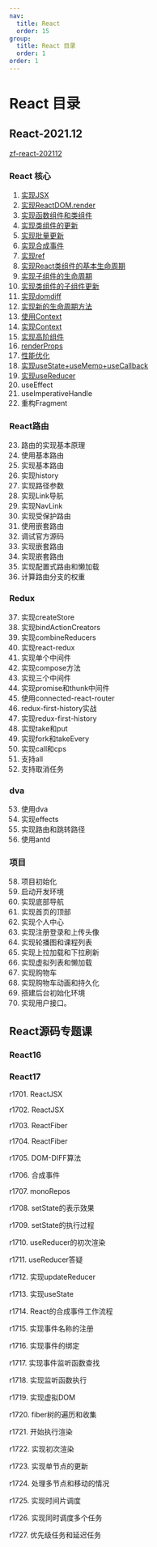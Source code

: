 ```yaml
---
nav:
  title: React
  order: 15
group:
  title: React 目录
  order: 1
order: 1
---
```


# React 目录

## React-2021.12

[zf-react-202112](https://github.com/weisuoke/zf-react-202112)

### React 核心

1. [实现JSX](/react202112/1)
2. [实现ReactDOM.render](/react202112/2)
3. [实现函数组件和类组件](/react202112/3)
4. [实现类组件的更新](/react202112/4)
5. [实现批量更新](/react202112/5)
6. [实现合成事件](/react202112/6)
7. [实现ref](/react202112/7)
8. [实现React类组件的基本生命周期](/react202112/8)
9. [实现子组件的生命周期](/react202112/9)
10. [实现类组件的子组件更新](/react202112/9)
11. [实现domdiff](/react202112/11)
12. [实现新的生命周期方法](/react202112/12)
13. [使用Context](/react202112/14)
14. [实现Context](/react202112/14)
15. [实现高阶组件](/react202112/15)
16. [renderProps](/react202112/16)
17. [性能优化](/react202112/17)
18. [实现useState+useMemo+useCallback](/react202112/18)
19. [实现useReducer](/react202112/19)
20. useEffect
21. useImperativeHandle
22. 重构Fragment

### React路由

23. 路由的实现基本原理
24. 使用基本路由
25. 实现基本路由
26. 实现history
27. 实现路径参数
28. 实现Link导航
29. 实现NavLink
30. 实现受保护路由
31. 使用嵌套路由
32. 调试官方源码
33. 实现嵌套路由
34. 实现嵌套路由
35. 实现配置式路由和懒加载
36. 计算路由分支的权重

### Redux

37. 实现createStore
38. 实现bindActionCreators
39. 实现combineReducers
40. 实现react-redux
41. 实现单个中间件
42. 实现compose方法
43. 实现三个中间件
44. 实现promise和thunk中间件
45. 使用connected-react-router
46. redux-first-history实战
47. 实现redux-first-history
48. 实现take和put
49. 实现fork和takeEvery
50. 实现call和cps
51. 支持all
52. 支持取消任务

### dva

53. 使用dva
54. 实现effects
55. 实现路由和跳转路径
56. 使用antd

### 项目

58. 项目初始化
59. 启动开发环境
60. 实现底部导航
61. 实现首页的顶部
62. 实现个人中心
63. 实现注册登录和上传头像
64. 实现轮播图和课程列表
65. 实现上拉加载和下拉刷新
66. 实现虚拟列表和懒加载
67. 实现购物车
68. 实现购物车动画和持久化
69. 搭建后台初始化环境
70. 实现用户接口。

## React源码专题课

### React16

### React17

r1701. ReactJSX

r1702. ReactJSX

r1703. ReactFiber

r1704. ReactFiber

r1705. DOM-DIFF算法

r1706. 合成事件

r1707. monoRepos

r1708. setState的表示效果

r1709. setState的执行过程

r1710. useReducer的初次渲染

r1711. useReducer答疑

r1712. 实现updateReducer

r1713. 实现useState

r1714. React的合成事件工作流程

r1715. 实现事件名称的注册

r1716. 实现事件的绑定

r1717. 实现事件监听函数查找

r1718. 实现监听函数执行

r1719. 实现虚拟DOM

r1720. fiber树的遍历和收集

r1721. 开始执行渲染

r1722. 实现初次渲染

r1723. 实现单节点的更新

r1724. 处理多节点和移动的情况

r1725. 实现时间片调度

r1726. 实现同时调度多个任务

r1727. 优先级任务和延迟任务
